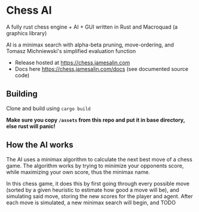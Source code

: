 # Chess AI

A fully rust chess engine + AI + GUI written in Rust and Macroquad (a graphics library)

AI is a minimax search with alpha-beta pruning, move-ordering, and Tomasz Michniewski's simplified evaluation function

- Release hosted at <https://chess.jamesalin.com>
- Docs here <https://chess.jamesalin.com/docs> (see documented source code)

## Building

Clone and build using `cargo build`

**Make sure you copy `/assets` from this repo and put it in base directory, else rust will panic!**

## How the AI works

The AI uses a minimax algorithm to calculate the next best move of a chess game. The algorithm works by trying to minimize your opponents score, while maximizing your own score, thus the minimax name.

In this chess game, it does this by first going through every possible move (sorted by a given heuristic to estimate how good a move will be), and simulating said move, storing the new scores for the player and agent. After each move is simulated, a new minimax search will begin, and TODO
